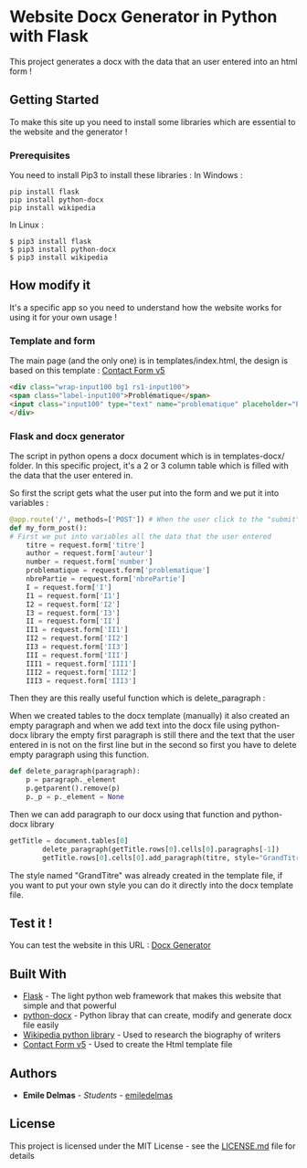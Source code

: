 # Website Docx Generator in Python with Flask

This project generates a docx with the data that an user entered into an html form !

## Getting Started

To make this site up you need to install some libraries which are essential to the website and the generator ! 

### Prerequisites

You need to install Pip3 to install these libraries : 
In Windows :
```
pip install flask
pip install python-docx
pip install wikipedia
```
In Linux :
```
$ pip3 install flask
$ pip3 install python-docx
$ pip3 install wikipedia
```

## How modify it

It's a specific app so you need to understand how the website works for using it for your own usage !

### Template and form

The main page (and the only one) is in templates/index.html, the design is based on this template :
[Contact Form v5](https://github.com/lululinda/weapp/tree/master/Lista%20de%20asistencia/ContactFrom_v5%202)

```html
<div class="wrap-input100 bg1 rs1-input100">
<span class="label-input100">Problématique</span>
<input class="input100" type="text" name="problematique" placeholder="Entrer la problématique">
</div>
```

### Flask and docx generator

The script in python opens a docx document which is in templates-docx/ folder. 
In this specific project, it's a 2 or 3 column table which is filled with the data that the user entered in.

So first the script gets what the user put into the form and we put it into variables :

```python
@app.route('/', methods=['POST']) # When the user click to the "submit" button
def my_form_post():
# First we put into variables all the data that the user entered
    titre = request.form['titre']
    author = request.form['auteur']
    number = request.form['number']
    problematique = request.form['problematique']
    nbrePartie = request.form['nbrePartie']
    I = request.form['I']
    I1 = request.form['I1']
    I2 = request.form['I2']
    I3 = request.form['I3']
    II = request.form['II']
    II1 = request.form['II1']
    II2 = request.form['II2']
    II3 = request.form['II3']
    III = request.form['III']
    III1 = request.form['III1']
    III2 = request.form['III2']
    III3 = request.form['III3']
```

Then they are this really useful function which is delete_paragraph :

When we created tables to the docx template (manually) it also created an empty paragraph
and when we add text into the docx file using python-docx library the empty first paragraph is still there and
the text that the user entered in is not on the first line but in the second so first you have to delete empty paragraph
using this function.

```python
def delete_paragraph(paragraph):
    p = paragraph._element
    p.getparent().remove(p)
    p._p = p._element = None
```

Then we can add paragraph to our docx using that function and python-docx library

```python
getTitle = document.tables[0]
        delete_paragraph(getTitle.rows[0].cells[0].paragraphs[-1])
        getTitle.rows[0].cells[0].add_paragraph(titre, style="GrandTitre")
```
The style named "GrandTitre" was already created in the template file, if you want to put your own style you can do it
directly into the docx template file.

## Test it !

You can test the website in this URL : [Docx Generator](https://veksor.pythonanywhere.com/)

## Built With

* [Flask](http://flask.pocoo.org/) - The light python web framework that makes this website that simple and that powerful
* [python-docx](https://python-docx.readthedocs.io/en/latest/) - Python libray that can create, modify and generate docx file easily
* [Wikipedia python library](https://pypi.org/project/wikipedia/) - Used to research the biography of writers
* [Contact Form v5](https://github.com/lululinda/weapp/tree/master/Lista%20de%20asistencia/ContactFrom_v5%202) - Used to create the Html template file

## Authors

* **Emile Delmas** - *Students* - [emiledelmas](https://github.com/emiledelmas)

## License

This project is licensed under the MIT License - see the [LICENSE.md](LICENSE.md) file for details

